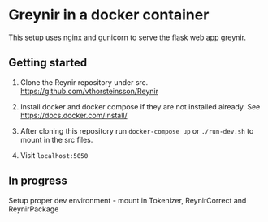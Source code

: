 # Greynir in a docker container

This setup uses nginx and gunicorn to serve the flask web app greynir.

## Getting started

1. Clone the Reynir repository under src. https://github.com/vthorsteinsson/Reynir

2. Install docker and docker compose if they are not installed already. See https://docs.docker.com/install/

3. After cloning this repository run `docker-compose up` or `./run-dev.sh` to mount in the src files.

4. Visit `localhost:5050`

## In progress

Setup proper dev environment - mount in Tokenizer, ReynirCorrect and ReynirPackage
